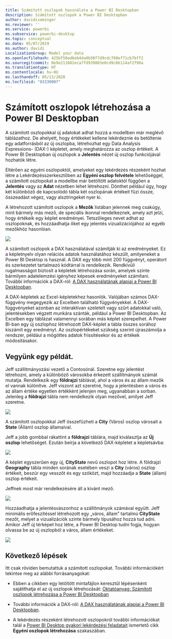 ```yaml
---
title: Számított oszlopok használata a Power BI Desktopban
description: Számított oszlopok a Power BI Desktopban
author: davidiseminger
ms.reviewer: ''
ms.service: powerbi
ms.subservice: powerbi-desktop
ms.topic: conceptual
ms.date: 05/07/2019
ms.author: davidi
LocalizationGroup: Model your data
ms.openlocfilehash: 425bf50ad6eb4da9b50f7d9cdc760ef71cb7bff2
ms.sourcegitcommit: 0e9e211082eca7fd939803e0cd9c6b114af2f90a
ms.translationtype: HT
ms.contentlocale: hu-HU
ms.lasthandoff: 05/13/2020
ms.locfileid: "83339007"
---
```

# <a name="create-calculated-columns-in-power-bi-desktop"></a>Számított oszlopok létrehozása a Power BI Desktopban
A számított oszlopokkal új adatokat adhat hozzá a modellben már meglévő táblázathoz. De ahelyett, hogy értékeket kellene lekérdeznie és betöltenie egy adatforrásból az új oszlopba, létrehozhat egy Data Analysis Expressions- (DAX-) képletet, amely meghatározza az oszlop értékeit. A Power BI Desktopban új oszlopok a **Jelentés** nézet új oszlop funkciójával hozhatók létre.

Eltérően az egyéni oszlopoktól, amelyeket egy lekérdezés részeként hozhat létre a Lekérdezésszerkesztőben az **Egyéni oszlop felvétele** lehetőséggel, a számított oszlopokat a modellbe már betöltött adatoktól függően a **Jelentés** vagy az **Adat** nézetben lehet létrehozni. Dönthet például úgy, hogy két különböző de kapcsolódó tábla két oszlopának értékeit fűzi össze, összeadást végez, vagy alsztringeket nyer ki.

A létrehozott számított oszlopok a **Mezők** listában jelennek meg csakúgy, mint bármely más mező, de speciális ikonnal rendelkeznek, amely azt jelzi, hogy értékeik egy képlet eredményei. Tetszőleges nevet adhat az oszlopoknak, és hozzáadhatja őket egy jelentés vizualizációjához az egyéb mezőkhöz hasonlóan.

![](media/desktop-calculated-columns/calccolinpbid_fields.png)

A számított oszlopok a DAX használatával számítják ki az eredményeket. Ez a képletnyelv olyan relációs adatok használatához készült, amilyeneket a Power BI Desktop is használ. A DAX egy több mint 200 függvényt, operátort és szerkezetet tartalmazó kódtárral is rendelkezik. Rendkívüli rugalmasságot biztosít a képletek létrehozása során, amelyek szinte bármilyen adatelemzési igényhez képesek eredményeket számítani. További információk a DAX-ról: [A DAX használatának alapjai a Power BI Desktopban](desktop-quickstart-learn-dax-basics.md).

A DAX-képletek az Excel-képletekhez hasonlók. Valójában számos DAX-függvény megegyezik az Excelben található függvényekkel. A DAX-függvényeket azonban az interaktívan szeletelt vagy szűrt adatokkal való, jelentésekben végzett munkára szánták, például a Power BI Desktopban. Az Excelben egy táblázat valamennyi sorában más képlet szerepelhet. A Power BI-ban egy új oszlophoz létrehozott DAX-képlet a tábla összes sorához kiszámít egy eredményt. Az oszlopértékeket szükség szerint újraszámolja a rendszer, például a mögöttes adatok frissítésekor és az értékek módosításakor.

## <a name="lets-look-at-an-example"></a>Vegyünk egy példát.
Jeff szállítmányozási vezető a Contosónál. Szeretne egy jelentést létrehozni, amely a különböző városokba érkezett szállítmányok számát mutatja. Rendelkezik egy **földrajzi** táblával, ahol a város és az állam mezők el vannak különítve. Jeff viszont azt szeretné, hogy a jelentésben a város és az állam értéke egyetlen értékként jelenjen meg, ugyanabban a sorban. Jelenleg a **földrajzi** tábla nem rendelkezik olyan mezővel, amilyet Jeff szeretne.

![](media/desktop-calculated-columns/calccolinpbid_cityandstatefields.png)

A számított oszlopokkal Jeff összefűzheti a **City** (Város) oszlop városait a **State** (Állam) oszlop államaival.

Jeff a jobb gombbal rákattint a **földrajzi** táblára, majd kiválasztja az **Új oszlop** lehetőséget. Ezután beírja a következő DAX-képletet a képletsávba:

![](media/desktop-calculated-columns/calccolinpbid_formula.png)

A képlet egyszerűen egy új, **CityState** nevű oszlopot hoz létre. A földrajzi **Geography** tábla minden sorának esetében veszi a **City** (város) oszlop értékeit, beszúr egy vesszőt és egy szóközt, majd hozzáadja a **State** (állam) oszlop értékeit.

Jeffnek most már rendelkezésére áll a kívánt mező.

![](media/desktop-calculated-columns/calccolinpbid_citystatefield.png)

Hozzáadhatja a jelentésvászonhoz a szállítmányok számával együtt. Jeff minimális erőfeszítéssel létrehozott egy „város, állam” tartalmú **CityState** mezőt, melyet a vizualizációk szinte bármely típusához hozzá tud adni. Amikor Jeff új térképet hoz létre, a Power BI Desktop tudni fogja, hogyan olvassa be az új oszlopból a város, állam értékeket.

![](media/desktop-calculated-columns/calccolinpbid_citystatemap.png)

## <a name="next-steps"></a>Következő lépések
Itt csak röviden bemutattuk a számított oszlopokat. További információkért tekintse meg az alábbi forrásanyagokat:

* Ebben a cikkben egy letöltött mintafájlon keresztül lépésenként sajátíthatja el az új oszlopok létrehozását: [Oktatóanyag: Számított oszlopok létrehozása a Power BI Desktopban](desktop-tutorial-create-calculated-columns.md)

* További információk a DAX-ról: [A DAX használatának alapjai a Power BI Desktopban](desktop-quickstart-learn-dax-basics.md).

* A lekérdezés részeként létrehozott oszlopokról további információkat talál a [Power BI Desktop gyakori lekérdezési feladatait](desktop-common-query-tasks.md) ismertető cikk **Egyéni oszlopok létrehozása** szakaszában.  

